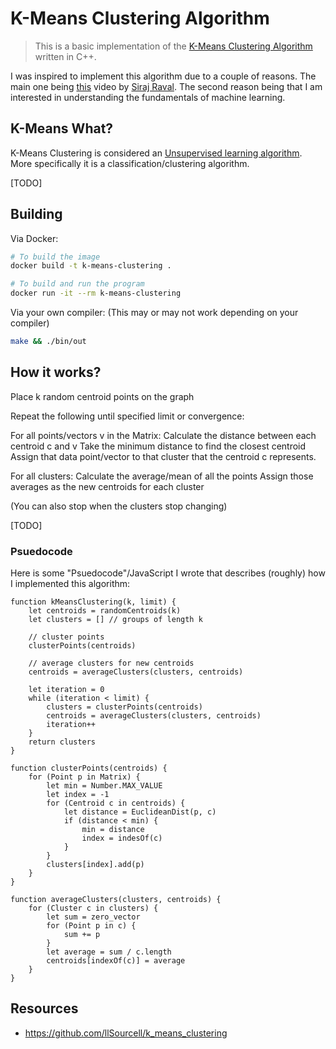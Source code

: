 # K-Means Clustering Algorithm

> This is a basic implementation of the [K-Means Clustering Algorithm](https://en.wikipedia.org/wiki/K-means_clustering) written in C++.

I was inspired to implement this algorithm due to a couple of reasons. The main one being [this](https://www.youtube.com/watch?v=9991JlKnFmk) video by [Siraj Raval](https://twitter.com/sirajraval). The second reason being that I am interested in understanding the fundamentals of machine learning.

## K-Means What?

K-Means Clustering is considered an [Unsupervised learning algorithm](https://en.wikipedia.org/wiki/Unsupervised_learning). More specifically it is a classification/clustering algorithm. 

[TODO]

## Building

Via Docker:
```bash
# To build the image
docker build -t k-means-clustering .

# To build and run the program
docker run -it --rm k-means-clustering
```

Via your own compiler:
(This may or may not work depending on your compiler)
```bash
make && ./bin/out
```

## How it works?

Place k random centroid points on the graph

Repeat the following until specified limit or convergence:

For all points/vectors v in the Matrix:
Calculate the distance between each centroid c and v
Take the minimum distance to find the closest centroid
Assign that data point/vector to that cluster that the centroid c represents.

For all clusters:
Calculate the average/mean of all the points
Assign those averages as the new centroids for each cluster

(You can also stop when the clusters stop changing)

[TODO]

### Psuedocode

Here is some "Psuedocode"/JavaScript I wrote that describes (roughly) how I implemented this algorithm:

```JS
function kMeansClustering(k, limit) {
    let centroids = randomCentroids(k)
    let clusters = [] // groups of length k

    // cluster points
    clusterPoints(centroids)

    // average clusters for new centroids
    centroids = averageClusters(clusters, centroids)

    let iteration = 0
    while (iteration < limit) {
        clusters = clusterPoints(centroids)
        centroids = averageClusters(clusters, centroids)
        iteration++
    }
    return clusters
}

function clusterPoints(centroids) {
    for (Point p in Matrix) {
        let min = Number.MAX_VALUE
        let index = -1
        for (Centroid c in centroids) {
            let distance = EuclideanDist(p, c)
            if (distance < min) {
                min = distance
                index = indesOf(c)
            }
        }
        clusters[index].add(p)
    }
}

function averageClusters(clusters, centroids) {
    for (Cluster c in clusters) {
        let sum = zero_vector
        for (Point p in c) {
            sum += p
        }
        let average = sum / c.length
        centroids[indexOf(c)] = average
    }
}

```

## Resources

- https://github.com/llSourcell/k_means_clustering
